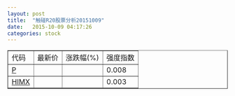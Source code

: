 ```yaml
---
layout: post
title:  "触碰R20股票分析20151009"
date:   2015-10-09 04:17:26
categories: stock
---
```

<script type="text/javascript">
var stockList = []
stockList.push('gb_p');
stockList.push('gb_himx');
</script>

<table border="1">
 <tr>
 <td>代码</td>
  <td>最新价</td>
  <td>涨跌幅(%)</td>
 <td>强度指数</td>
</tr>
  <tr id="p"><td><a href="http://stock.finance.sina.com.cn/usstock/quotes/P.html" target="_blank">P</a></td><td></td><td></td><td>0.008</td></tr>
  <tr id="himx"><td><a href="http://stock.finance.sina.com.cn/usstock/quotes/HIMX.html" target="_blank">HIMX</a></td><td></td><td></td><td>0.003</td></tr>
</table>
